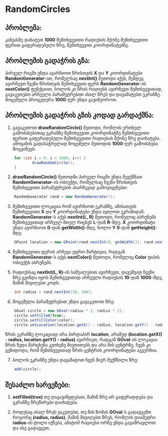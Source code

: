 # RandomCircles

## პრობლემა: 

კანვასზე დახატეთ **1000** შემთხვევითი რადიუსის მქონე შემთხვევითი ფერით გაფერადებული წრე, შემთხვევით კოორდინატებზე.

## პრობლემის გადაჭრის გზა:

პირველ რიგში უნდა ავარჩიოთ წრისთვის **X** და **Y** კოორდინატები **RandomGenerator**-ით, რომელსაც **nextInt()** მეთოდი აქვს, შემდეგ ავირჩევთ ჩვენი წრისთვის შემთხვევით ფერს **RandomGenerator**-ის **nextColor()** ფუნქციით, ბოლოს კი წრის რადიუსს ავირჩევთ შემთხვევითად, გავაკეთებთ არჩეული პარამეტრებით ახალ წრეს და დავამატებთ ეკრანზე. მოცემული პროცედურა **1000**-ჯერ უნდა გავიმეოროთ.

## პრობლემის გადაჭრის გზის კოდად გარდაქმნა:

1. გავაკეთოთ **drawRandomCircle()** მეთოდი, რომლის ერთხელ გამოძახებითაც ეკრანზე შემთხვევით კოორდინატზე შემთხვევითი ფერით გაფერადებული შემთხვევითი რადიუსის მქონე წრე დაიხატება. ამოცანის გადასაჭრელად მოცემული მეთოდის **1000**-ჯერ გამოძახება მოგვიწევს:
```java	
	for (int i = 0; i < 1000; i++) {
			drawRandomCircle();
	}
```

2. **drawRandomCircle()** მეთოდში პირველ რიგში უნდა შევქმნათ **RandomGenerator**-ის ობიექტი, რომელსაც ჩვენი წრისთვის შემთხვევითი პარამეტრების ასარჩევად გამოვიყენებთ:
```java	
	RandomGenerator rand = new RandomGenerator();
```

3. შემთხვევითი ლოკაცია რომ ავირჩიოთ ეკრანზე, ამისათვის შემთხვევითი **X** და **Y** კოორდინატები უნდა ავიღოთ ეკრანიდან. **RandomGenerator**-ს აქვს **nextInt(L, R)** მეთოდი, რომელიც აბრუნებს შემთხვევითად არჩეულ მთელ რიცხვს **L**-დან **R**-მდე. **X** კოორდინატი უნდა ავირჩიოთ **0**-დან **getWidth()**-მდე, ხოლო **Y** **0**-დან **getHeight()**-მდე:
```java	
	GPoint location = new GPoint(rand.nextInt(0, getWidth()), rand.nextInt(0, getHeight()));
```

4. შემთხვევითი ფერის არჩევა უფრო მარტივია, რადგან **RandomGenerator**-ს აქვს **nextColor()** მეთოდი, რომელიც **Color** ტიპის ობიექტს აბრუნებს.

5. რადიუსსაც **nextInt(L, R)**-ის საშუალებით ავირჩევთ, დავუშვად ჩვენი წრე გვინდა იყოს შემთხვევითად არჩეული რადიუსის **10**-დან **1000**-მდე, მაშინ მივიღებთ კოდს:
```java	
	int radius = rand.nextInt(10, 100);
```

6. მოცემული პარამეტრებით უნდა გავაკეთოთ წრე:
```java	
	GOval circle = new GOval(radius * 2, radius * 2);
	circle.setFilled(true);
	circle.setFillColor(color);
	circle.setLocation(location.getX() - radius, location.getY() - radius);
```
წრის ეკრანზე ლოკაციად არა პირდაპირ **location**, არამედ **(location.getX() - radius, location.getY() - radius)** ავირჩიეთ, რადგან **GOval**-ის ლოკაცია წრის ზედა მარცხენა კუთხეზე მიუთითებს და არა მის ცენტრზე, ჩვენ კი გვნიდოდა, რომ შემთხვევითად წრის ცენტრის კოორდინატები აგვერჩია.

7. ბოლოს ეკრანზე უნდა დავამატოთ ჩვენ მიერ შექმნილი წრე: 
```java	
	add(circle);
```

## შესაძლო ხარვეზები:

1. **setFilled(true)** თუ დაგავიწყდებათ, მაშინ წრე არ გაფერადდება და ეკრანზე წრეწირები დაიხატება.

2. როდესაც ახალ წრეს ვაკეთებთ, თუ მის ზომას **GOval**-ს გადავცემთ როგორც **(radius, radius)**, მაშინ მივიღებთ წრეს, რომლის დიამეტრი **radius**-ის ტოლი იქნება, ამიტომ რადიუსი ორზე უნდა გავამრავლოთ და ისე გადავცეთ.

